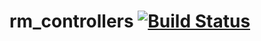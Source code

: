 # rm_controllers [![Build Status](https://travis-ci.com/rm-controls/rm_controllers.svg?branch=master)](https://travis-ci.com/rm-controls/rm_controllers)
